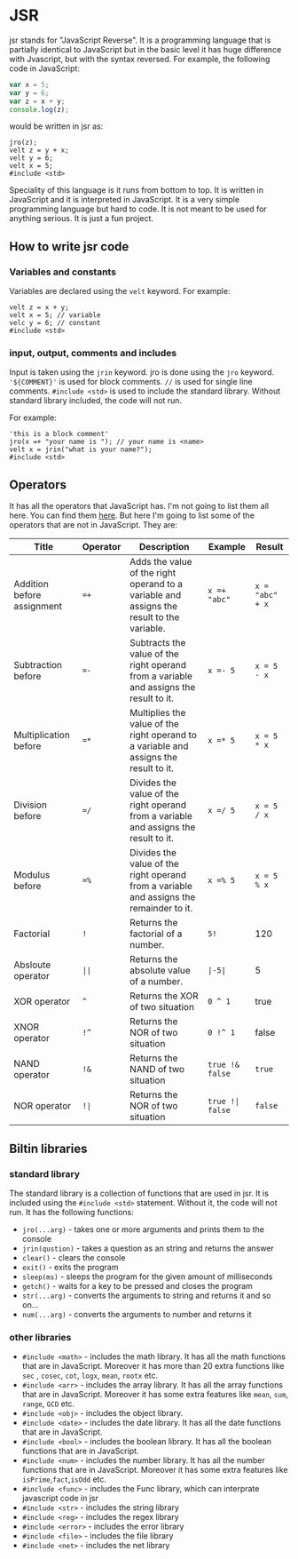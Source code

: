 # JSR

jsr stands for "JavaScript Reverse". It is a programming language that is partially identical to JavaScript but in the basic level it has huge difference with Jvascript, but with the syntax reversed. For example, the following code in JavaScript:

```js
var x = 5;
var y = 6;
var z = x + y;
console.log(z);
```

would be written in jsr as:

```jsr
jro(z);
velt z = y + x;
velt y = 6;
velt x = 5;
#include <std>
```

Speciality of this language is it runs from bottom to top. It is written in JavaScript and it is interpreted in JavaScript. It is a very simple programming language but hard to code. It is not meant to be used for anything serious. It is just a fun project.

## How to write jsr code

### Variables and constants

Variables are declared using the `velt` keyword. For example:

```jsr
velt z = x + y;
velt x = 5; // variable
velc y = 6; // constant
#include <std>
```

### input, output, comments and includes

Input is taken using the `jrin` keyword. jro is done using the `jro` keyword. `'${COMMENT}'` is used for block comments. `//` is used for single line comments. `#include <std>` is used to include the standard library. Without standard library included, the code will not run.

For example:

```jsr
'this is a block comment'
jro(x =+ "your name is "); // your name is <name>
velt x = jrin("what is your name?");
#include <std>
```

## Operators

It has all the operators that JavaScript has. I'm not going to list them all here. You can find them [here](https://developer.mozilla.org/en-US/docs/Web/JavaScript/Guide/Expressions_and_Operators). But here I'm going to list some of the operators that are not in JavaScript. They are:

| Title                      | Operator | Description                                                                               | Example          | Result          |
| -------------------------- | -------- | ----------------------------------------------------------------------------------------- | ---------------- | --------------- |
| Addition before assignment | `=+`     | Adds the value of the right operand to a variable and assigns the result to the variable. | `x =+ "abc"`     | `x = "abc" + x` |
| Subtraction before         | `=-`     | Subtracts the value of the right operand from a variable and assigns the result to it.    | `x =- 5`         | `x = 5 - x`     |
| Multiplication before      | `=*`     | Multiplies the value of the right operand to a variable and assigns the result to it.     | `x =* 5`         | `x = 5 * x`     |
| Division before            | `=/`     | Divides the value of the right operand from a variable and assigns the result to it.      | `x =/ 5`         | `x = 5 / x`     |
| Modulus before             | `=%`     | Divides the value of the right operand from a variable and assigns the remainder to it.   | `x =% 5`         | `x = 5 % x`     |
| Factorial                  | `!`      | Returns the factorial of a number.                                                        | `5!`             | 120             |
| Absloute operator          | `\|\|`   | Returns the absolute value of a number.                                                   | `\|-5\|`         | 5               |
| XOR operator               | `^`      | Returns the XOR of two situation                                                          | `0 ^ 1`          | true            |
| XNOR operator              | `!^`     | Returns the NOR of two situation                                                          | `0 !^ 1`         | false           |
| NAND operator              | `!&`     | Returns the NAND of two situation                                                         | `true !& false`  | `true`          |
| NOR operator               | `!\|`    | Returns the NOR of two situation                                                          | `true !\| false` | `false`         |

## Biltin libraries

### standard library

The standard library is a collection of functions that are used in jsr. It is included using the `#include <std>` statement. Without it, the code will not run. It has the following functions:

- `jro(...arg)` - takes one or more arguments and prints them to the console
- `jrin(qustion)` - takes a question as an string and returns the answer
- `clear()` - clears the console
- `exit()` - exits the program
- `sleep(ms)` - sleeps the program for the given amount of milliseconds
- `getch()` - waits for a key to be pressed and closes the program
- `str(...arg)` - converts the arguments to string and returns it
  and so on...
- `num(...arg)` - converts the arguments to number and returns it

### other libraries

- `#include <math>` - includes the math library. It has all the math functions that are in JavaScript. Moreover it has more than 20 extra functions like `sec` , `cosec`, `cot`, `logx`, `mean`, `rootx` etc.
- `#include <arr>` - includes the array library. It has all the array functions that are in JavaScript. Moreover it has some extra features like `mean`, `sum`, `range`, `GCD` etc.
- `#include <obj>` - includes the object library.
- `#include <date>` - includes the date library. It has all the date functions that are in JavaScript.
- `#include <bool>` - includes the boolean library. It has all the boolean functions that are in JavaScript.
- `#include <num>` - includes the number library. It has all the number functions that are in JavaScript. Moreover it has some extra features like `isPrime`,`fact`,`isOdd` etc.
- `#include <func>` - includes the Func library, which can interprate javascript code in jsr
- `#include <str>` - includes the string library
- `#include <reg>` - includes the regex library
- `#include <error>` - includes the error library
- `#include <file>` - includes the file library
- `#include <net>` - includes the net library
<!-- - `#include <crypto>` - includes the crypto library. max char length is 536870888; -->

